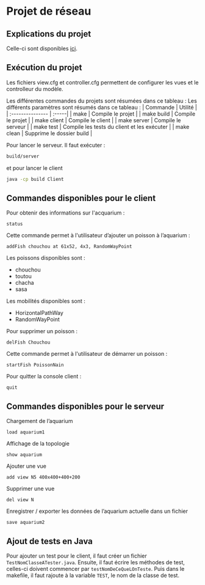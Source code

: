 # Projet de réseau
## Explications du projet
Celle-ci sont disponibles [ici](https://docs.google.com/document/d/1MzZG0qDfVr8U50v8X79yvaPfToj8Yz4DwiGg3swl1kk/edit).

## Exécution du projet 

Les fichiers view.cfg et controller.cfg permettent de configurer les vues et le controlleur du modèle. 

Les différentes commandes du projets sont résumées dans ce tableau : 
Les différents paramètres sont résumés dans ce tableau :
| Commande  |  Utilité |
| :--------------- | :-----|
| make  |     Compile le projet |
| make build  |     Compile le projet |
| make client  |     Compile le client |
| make server  |   Compile le serveur |
| make test  |   Compile les tests du client et les exécuter |
| make clean  |   Supprime le dossier build |

Pour lancer le serveur. Il faut exécuter : 
```Bash
build/server 
```
et pour lancer le client 
```Bash 
java -cp build Client
```

## Commandes disponibles pour le client

Pour obtenir des informations sur l'acquarium :
```
status
```


Cette commande permet à l'utilisateur d’ajouter un poisson à l’aquarium :
```
addFish chouchou at 61x52, 4x3, RandomWayPoint
```

Les poissons disponibles sont : 
- chouchou
- toutou
- chacha 
- sasa

Les mobilités disponibles sont : 
- HorizontalPathWay 
- RandomWayPoint

Pour supprimer un poisson : 
``` 
delFish Chouchou
```

Cette commande permet à l'utilisateur de démarrer un poisson : 
```
startFish PoissonNain
```

Pour quitter la console client : 
``` 
quit
```

## Commandes disponibles pour le serveur
Chargement de l’aquarium
```
load aquarium1
```
Affichage de la topologie
```
show aquarium
```
Ajouter une vue
```
add view N5 400x400+400+200
```
Supprimer une vue
```
del view N
```
Enregistrer / exporter les données de l’aquarium actuelle dans un fichier
```
save aquarium2
```

## Ajout de tests en Java

Pour ajouter un test pour le client, il faut créer un fichier `TestNomClasseATester.java`. 
Ensuite, il faut écrire les méthodes de test, celles-ci doivent commencer par `testNomDeCeQueLOnTeste`. 
Puis dans le makefile, il faut rajoute à la variable `TEST`, le nom de la classe de test. 


